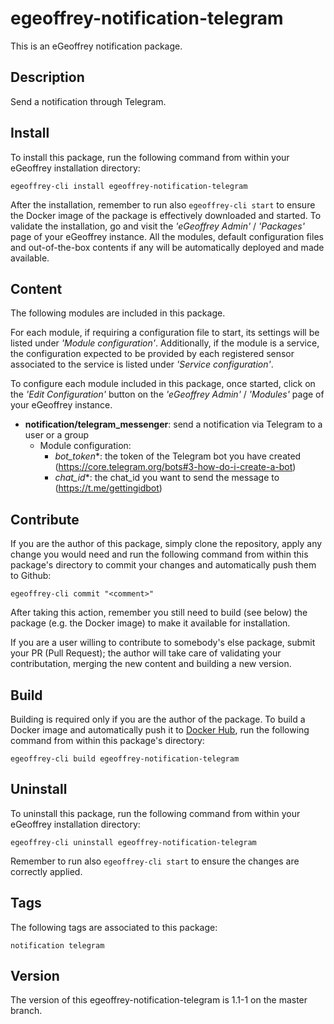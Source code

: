 # egeoffrey-notification-telegram

This is an eGeoffrey notification package.

## Description

Send a notification through Telegram.

## Install

To install this package, run the following command from within your eGeoffrey installation directory:
```
egeoffrey-cli install egeoffrey-notification-telegram
```
After the installation, remember to run also `egeoffrey-cli start` to ensure the Docker image of the package is effectively downloaded and started.
To validate the installation, go and visit the *'eGeoffrey Admin'* / *'Packages'* page of your eGeoffrey instance. All the modules, default configuration files and out-of-the-box contents if any will be automatically deployed and made available.
## Content

The following modules are included in this package.

For each module, if requiring a configuration file to start, its settings will be listed under *'Module configuration'*. Additionally, if the module is a service, the configuration expected to be provided by each registered sensor associated to the service is listed under *'Service configuration'*.

To configure each module included in this package, once started, click on the *'Edit Configuration'* button on the *'eGeoffrey Admin'* / *'Modules'* page of your eGeoffrey instance.
- **notification/telegram_messenger**: send a notification via Telegram to a user or a group
  - Module configuration:
    - *bot_token**: the token of the Telegram bot you have created (https://core.telegram.org/bots#3-how-do-i-create-a-bot)
    - *chat_id**: the chat_id you want to send the message to (https://t.me/gettingidbot)

## Contribute

If you are the author of this package, simply clone the repository, apply any change you would need and run the following command from within this package's directory to commit your changes and automatically push them to Github:
```
egeoffrey-cli commit "<comment>"
```
After taking this action, remember you still need to build (see below) the package (e.g. the Docker image) to make it available for installation.

If you are a user willing to contribute to somebody's else package, submit your PR (Pull Request); the author will take care of validating your contributation, merging the new content and building a new version.

## Build

Building is required only if you are the author of the package. To build a Docker image and automatically push it to [Docker Hub](https://hub.docker.com/r/egeoffrey/egeoffrey-notification-telegram), run the following command from within this package's directory:
```
egeoffrey-cli build egeoffrey-notification-telegram
```

## Uninstall

To uninstall this package, run the following command from within your eGeoffrey installation directory:
```
egeoffrey-cli uninstall egeoffrey-notification-telegram
```
Remember to run also `egeoffrey-cli start` to ensure the changes are correctly applied.
## Tags

The following tags are associated to this package:
```
notification telegram
```

## Version

The version of this egeoffrey-notification-telegram is 1.1-1 on the master branch.
